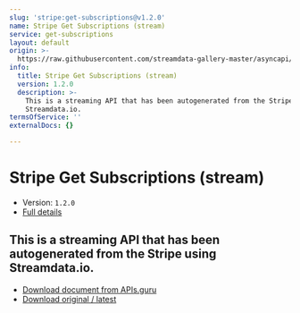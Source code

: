 ```yaml
---
slug: 'stripe:get-subscriptions@v1.2.0'
name: Stripe Get Subscriptions (stream)
service: get-subscriptions
layout: default
origin: >-
  https://raw.githubusercontent.com/streamdata-gallery-master/asyncapi/master/_listings/stripe/stripe-get-subscriptions-stream-async.md
info:
  title: Stripe Get Subscriptions (stream)
  version: 1.2.0
  description: >-
    This is a streaming API that has been autogenerated from the Stripe using
    Streamdata.io.
termsOfService: ''
externalDocs: {}

---
```

# Stripe Get Subscriptions (stream)

* Version: `1.2.0`
* [Full details](../html/stripe:get-subscriptions@v1.2.0.html)




## This is a streaming API that has been autogenerated from the Stripe using Streamdata.io.



* [Download document from APIs.guru](https://raw.githubusercontent.com/APIs-guru/asyncapi-directory/master/docs/APIs/stripe%3Aget-subscriptions%40v1.2.0.yaml)
* [Download original / latest](https://raw.githubusercontent.com/streamdata-gallery-master/asyncapi/master/_listings/stripe/stripe-get-subscriptions-stream-async.md)

<script type="application/ld+json">
{
  "@context": "http://schema.org/",
  "@type": "WebAPI",
  "description": "This is a streaming API that has been autogenerated from the Stripe using Streamdata.io.",
  "documentation": "",

  "name": "Stripe Get Subscriptions (stream)"
}
</script>
